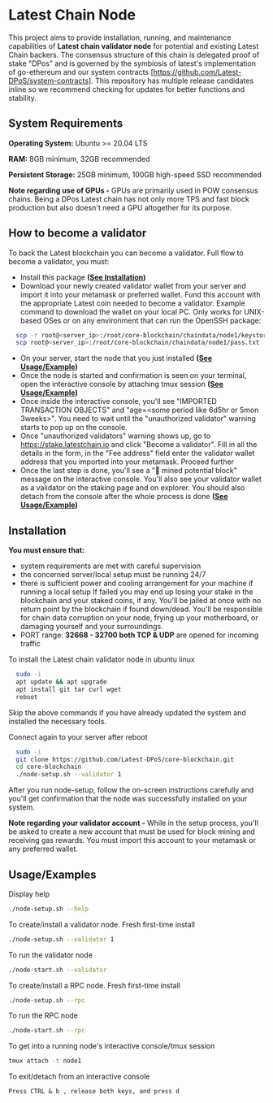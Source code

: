 
# Latest Chain Node

This project aims to provide installation, running, and maintenance capabilities of **Latest chain validator node** for potential and existing Latest Chain backers. The consensus structure of this chain is delegated proof of stake "DPos" and is governed by the symbiosis of latest's implementation of go-ethereum and our system contracts [https://github.com/Latest-DPoS/system-contracts]. This repository has multiple release candidates inline so we recommend checking for updates for better functions and stability.

## System Requirements

**Operating System:** Ubuntu >= 20.04 LTS

**RAM:** 8GB minimum, 32GB recommended

**Persistent Storage:** 25GB minimum, 100GB high-speed SSD recommended

**Note regarding use of GPUs -** GPUs are primarily used in POW consensus chains. Being a DPos Latest chain has not only more TPS and fast block production but also doesn't need a GPU altogether for its purpose.



## How to become a validator
To back the Latest blockchain you can become a validator. Full flow to become a validator, you must:
* Install this package **([See Installation](#installation))**
* Download your newly created validator wallet from your server and import it into your metamask or preferred wallet. Fund this account with the appropriate Latest coin needed to become a validator. Example command to download the wallet on your local PC. Only works for UNIX-based OSes or on any environment that can run the OpenSSH package:
```bash
  scp -r root@<server_ip>:/root/core-blockchain/chaindata/node1/keystore
  scp root@<server_ip>:/root/core-blockchain/chaindata/node1/pass.txt
```
* On your server, start the node that you just installed **([See Usage/Example](#usageexamples))**
* Once the node is started and confirmation is seen on your terminal, open the interactive console by attaching tmux session **([See Usage/Example](#usageexamples))**
* Once inside the interactive console, you'll see "IMPORTED TRANSACTION OBJECTS" and "age=<some period like 6d5hr or 5mon 3weeks>". You need to wait until the "unauthorized validator" warning starts to pop up on the console. 
* Once "unauthorized validators" warning shows up, go to https://stake.latestchain.io and click "Become a validator". Fill in all the details in the form, in the "Fee address" field enter the validator wallet address that you imported into your metamask. Proceed further
* Once the last step is done, you'll see a "🔨 mined potential block" message on the interactive console. You'll also see your validator wallet as a validator on the staking page and on explorer. You should also detach from the console after the whole process is done **([See Usage/Example](#usageexamples))**
## Installation

**You must ensure that:** 
* system requirements are met with careful supervision
* the concerned server/local setup must be running 24/7 
* there is sufficient power and cooling arrangement for your machine if running a local setup 
If failed you may end up losing your stake in the blockchain and your staked coins, if any. You'll be jailed at once with no return point by the blockchain if found down/dead. You'll be responsible for chain data corruption on your node, frying up your motherboard, or damaging yourself and your surroundings.
* PORT range: **32668 - 32700 both TCP & UDP** are opened for incoming traffic


To install the Latest chain validator node in ubuntu linux
```bash
  sudo -i
  apt update && apt upgrade
  apt install git tar curl wget
  reboot
```
Skip the above commands if you have already updated the system and installed the necessary tools.

Connect again to your server after reboot
```bash
  sudo -i
  git clone https://github.com/Latest-DPoS/core-blockchain.git
  cd core-blockchain
  ./node-setup.sh --validator 1
```
After you run node-setup, follow the on-screen instructions carefully and you'll get confirmation that the node was successfully installed on your system.

**Note regarding your validator account -** While in the setup process, you'll be asked to create a new account that must be used for block mining and receiving gas rewards. You must import this account to your metamask or any preferred wallet. 
 
    
## Usage/Examples

Display help
```bash
./node-setup.sh --help
```
To create/install a validator node. Fresh first-time install
```bash
./node-setup.sh --validator 1
```
To run the validator node
```bash
./node-start.sh --validator
```
To create/install a RPC node. Fresh first-time install
```bash
./node-setup.sh --rpc
```
To run the RPC node
```bash
./node-start.sh --rpc
```
To get into a running node's interactive console/tmux session 
```bash
tmux attach -t node1
```
To exit/detach from an interactive console
```text
Press CTRL & b , release both keys, and press d
```
